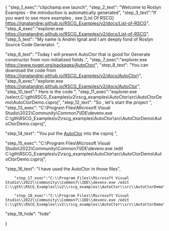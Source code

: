 {
    "step_1_exec":"clipchamp.exe launch",
    "step_2_text": "Welcome to Roslyn Examples - the introduction is automatically generated",
    "step_3_text":"If you want to see more examples , see  [List Of RSCG] https://ignatandrei.github.io/RSCG_Examples/v2/docs/List-of-RSCG",
    "step_4_exec":"explorer.exe https://ignatandrei.github.io/RSCG_Examples/v2/docs/List-of-RSCG",
    "step_5_text": "My name is Andrei Ignat and I am deeply fond of Roslyn Source Code Generator. ",

"step_6_text": "Today I will present AutoCtor  that is good for Generate constructor from non-initialized fields .",
"step_7_exec":"explorer.exe https://www.nuget.org/packages/AutoCtor/",
"step_8_text": "You can download the code from https://ignatandrei.github.io/RSCG_Examples/v2/docs/AutoCtor)",
"step_9_exec":"explorer.exe https://ignatandrei.github.io/RSCG_Examples/v2/docs/AutoCtor",
"step_10_text":" Here is the code ",
"step_11_exec":"explorer.exe /select,C:\\gth\\RSCG_Examples\\v2\\rscg_examples\\AutoCtor\\src\\AutoCtorDemo\\AutoCtorDemo.csproj",
"step_12_text": "So , let's start the project ",
"step_13_exec": "C:\\Program Files\\Microsoft Visual Studio\\2022\\Community\\Common7\\IDE\\devenv.exe C:\\gth\\RSCG_Examples\\v2\\rscg_examples\\AutoCtor\\src\\AutoCtorDemo\\AutoCtorDemo.csproj",

"step_14_text": "You put the  [AutoCtor](https://www.nuget.org/packages/AutoCtor/) into the csproj ",

"step_15_exec": "C:\\Program Files\\Microsoft Visual Studio\\2022\\Community\\Common7\\IDE\\devenv.exe /edit C:\\gth\\RSCG_Examples\\v2\\rscg_examples\\AutoCtor\\src\\AutoCtorDemo\\AutoCtorDemo.csproj",

"step_16_text": "I have used the AutoCtor in those files",


        "step_17_exec":"C:\\Program Files\\Microsoft Visual Studio\\2022\\Community\\Common7\\IDE\\devenv.exe /edit C:\\gth\\RSCG_Examples\\v2\\rscg_examples\\AutoCtor\\src\\AutoCtorDemo\\Person.cs",
    
        "step_18_exec":"C:\\Program Files\\Microsoft Visual Studio\\2022\\Community\\Common7\\IDE\\devenv.exe /edit C:\\gth\\RSCG_Examples\\v2\\rscg_examples\\AutoCtor\\src\\AutoCtorDemo\\Program.cs",
    
"step_19_hide": "hide"


}